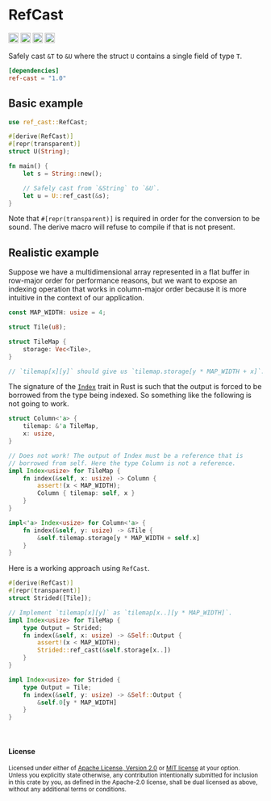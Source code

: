 RefCast
=======

[<img alt="github" src="https://img.shields.io/badge/github-dtolnay/ref--cast-8da0cb?style=for-the-badge&labelColor=555555&logo=github" height="20">](https://github.com/dtolnay/ref-cast)
[<img alt="crates.io" src="https://img.shields.io/crates/v/ref-cast.svg?style=for-the-badge&color=fc8d62&logo=rust" height="20">](https://crates.io/crates/ref-cast)
[<img alt="docs.rs" src="https://img.shields.io/badge/docs.rs-ref--cast-66c2a5?style=for-the-badge&labelColor=555555&logo=docs.rs" height="20">](https://docs.rs/ref-cast)
[<img alt="build status" src="https://img.shields.io/github/workflow/status/dtolnay/ref-cast/CI/master?style=for-the-badge" height="20">](https://github.com/dtolnay/ref-cast/actions?query=branch%3Amaster)

Safely cast `&T` to `&U` where the struct `U` contains a single field of
type `T`.

```toml
[dependencies]
ref-cast = "1.0"
```

## Basic example

```rust
use ref_cast::RefCast;

#[derive(RefCast)]
#[repr(transparent)]
struct U(String);

fn main() {
    let s = String::new();

    // Safely cast from `&String` to `&U`.
    let u = U::ref_cast(&s);
}
```

Note that `#[repr(transparent)]` is required in order for the conversion to be
sound. The derive macro will refuse to compile if that is not present.

## Realistic example

Suppose we have a multidimensional array represented in a flat buffer in
row-major order for performance reasons, but we want to expose an indexing
operation that works in column-major order because it is more intuitive in
the context of our application.

```rust
const MAP_WIDTH: usize = 4;

struct Tile(u8);

struct TileMap {
    storage: Vec<Tile>,
}

// `tilemap[x][y]` should give us `tilemap.storage[y * MAP_WIDTH + x]`.
```

The signature of the [`Index`] trait in Rust is such that the output is
forced to be borrowed from the type being indexed. So something like the
following is not going to work.

[`Index`]: https://doc.rust-lang.org/std/ops/trait.Index.html

```rust
struct Column<'a> {
    tilemap: &'a TileMap,
    x: usize,
}

// Does not work! The output of Index must be a reference that is
// borrowed from self. Here the type Column is not a reference.
impl Index<usize> for TileMap {
    fn index(&self, x: usize) -> Column {
        assert!(x < MAP_WIDTH);
        Column { tilemap: self, x }
    }
}

impl<'a> Index<usize> for Column<'a> {
    fn index(&self, y: usize) -> &Tile {
        &self.tilemap.storage[y * MAP_WIDTH + self.x]
    }
}
```

Here is a working approach using `RefCast`.

```rust
#[derive(RefCast)]
#[repr(transparent)]
struct Strided([Tile]);

// Implement `tilemap[x][y]` as `tilemap[x..][y * MAP_WIDTH]`.
impl Index<usize> for TileMap {
    type Output = Strided;
    fn index(&self, x: usize) -> &Self::Output {
        assert!(x < MAP_WIDTH);
        Strided::ref_cast(&self.storage[x..])
    }
}

impl Index<usize> for Strided {
    type Output = Tile;
    fn index(&self, y: usize) -> &Self::Output {
        &self.0[y * MAP_WIDTH]
    }
}
```

<br>

#### License

<sup>
Licensed under either of <a href="LICENSE-APACHE">Apache License, Version
2.0</a> or <a href="LICENSE-MIT">MIT license</a> at your option.
</sup>

<br>

<sub>
Unless you explicitly state otherwise, any contribution intentionally submitted
for inclusion in this crate by you, as defined in the Apache-2.0 license, shall
be dual licensed as above, without any additional terms or conditions.
</sub>
